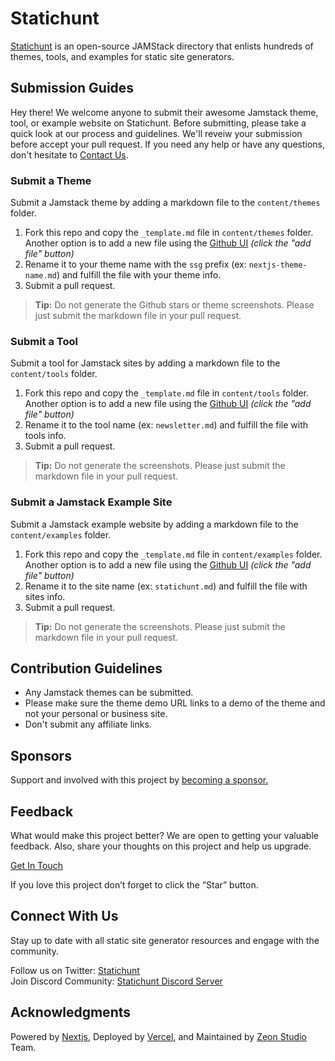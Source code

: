 # Statichunt

[Statichunt](https://statichunt.com/) is an open-source JAMStack directory that enlists hundreds of themes, tools, and examples for static site generators.

## Submission Guides

Hey there! We welcome anyone to submit their awesome Jamstack theme, tool, or example website on Statichunt. Before submitting, please take a quick look at our process and guidelines. We'll reveiw your submission before accept your pull request.
If you need any help or have any questions, don't hesitate to [Contact Us](https://statichunt.com/contact).

### Submit a Theme

Submit a Jamstack theme by adding a markdown file to the `content/themes` folder.

1. Fork this repo and copy the `_template.md` file in `content/themes` folder. Another option is to add a new file using the [Github UI](https://github.com/statichunt/statichunt/tree/main/content/themes) _(click the "add file" button)_
2. Rename it to your theme name with the `ssg` prefix (ex: `nextjs-theme-name.md`) and fulfill the file with your theme info.
3. Submit a pull request.

> **Tip:** Do not generate the Github stars or theme screenshots. Please just submit the markdown file in your pull request.

### Submit a Tool

Submit a tool for Jamstack sites by adding a markdown file to the `content/tools` folder.

1. Fork this repo and copy the `_template.md` file in `content/tools` folder. Another option is to add a new file using the [Github UI](https://github.com/statichunt/statichunt/tree/main/content/tools) _(click the "add file" button)_
2. Rename it to the tool name (ex: `newsletter.md`) and fulfill the file with tools info.
3. Submit a pull request.

> **Tip:** Do not generate the screenshots. Please just submit the markdown file in your pull request.

### Submit a Jamstack Example Site

Submit a Jamstack example website by adding a markdown file to the `content/examples` folder.

1. Fork this repo and copy the `_template.md` file in `content/examples` folder. Another option is to add a new file using the [Github UI](https://github.com/statichunt/statichunt/tree/main/content/examples) _(click the "add file" button)_
2. Rename it to the site name (ex: `statichunt.md`) and fulfill the file with sites info.
3. Submit a pull request.

> **Tip:** Do not generate the screenshots. Please just submit the markdown file in your pull request.

## Contribution Guidelines

* Any Jamstack themes can be submitted.
* Please make sure the theme demo URL links to a demo of the theme and not your personal or business site.
* Don't submit any affiliate links.

## Sponsors

Support and involved with this project by [becoming a sponsor.](https://statichunt.com/become-a-sponsor)



## Feedback

What would make this project better? We are open to getting your valuable feedback. Also, share your thoughts on this project and help us upgrade.
<br>

[Get In Touch](https://statichunt.com/contact)

If you love this project don’t forget to click the “Star” button.

## Connect With Us

Stay up to date with all static site generator resources and engage with the community.
<br>

Follow us on Twitter: [Statichunt](https://twitter.com/heyStatichunt)<br> Join Discord Community: [Statichunt Discord Server](https://discord.gg/ph9z267TBZ)

## Acknowledgments

Powered by [Nextjs](https://nextjs.org//), Deployed by [Vercel](https://vercel.com/), and Maintained by [Zeon Studio](https://zeon.studio/) Team.
